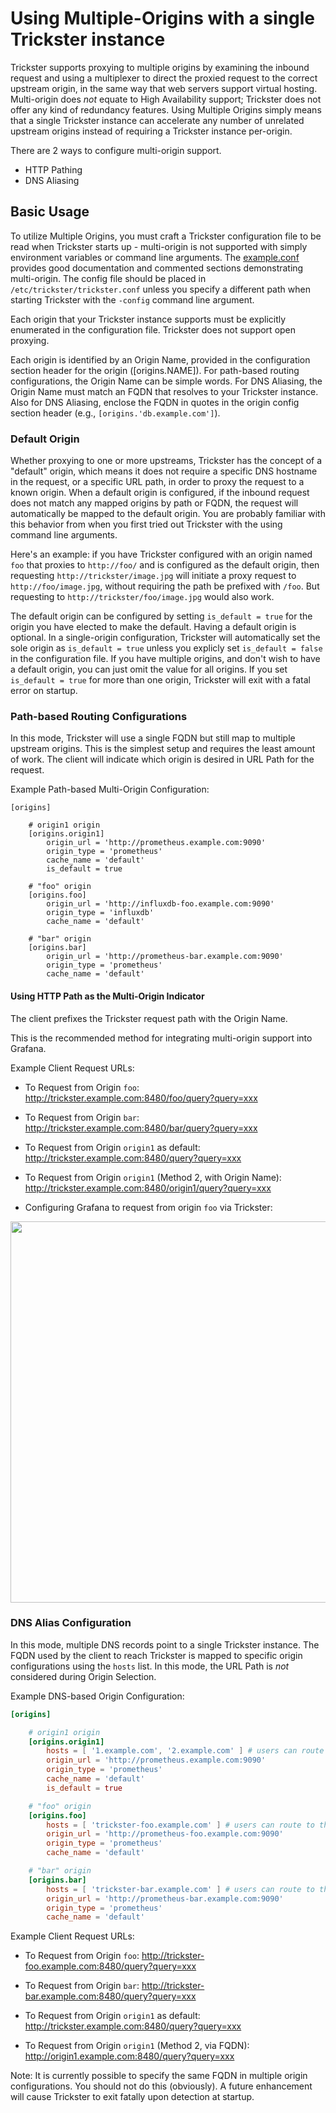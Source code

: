 # Using Multiple-Origins with a single Trickster instance

Trickster supports proxying to multiple origins by examining the inbound request and using a multiplexer to direct the proxied request to the correct upstream origin, in the same way that web servers support virtual hosting. Multi-origin does _not_ equate to High Availability support; Trickster does not offer any kind of redundancy features. Using Multiple Origins simply means that a single Trickster instance can accelerate any number of unrelated upstream origins instead of requiring a Trickster instance per-origin.

There are 2 ways to configure multi-origin support.

* HTTP Pathing
* DNS Aliasing

## Basic Usage

To utilize Multiple Origins, you must craft a Trickster configuration file to be read when Trickster starts up - multi-origin is not supported with simply environment variables or command line arguments. The [example.conf](../cmd/trickster/conf/example.conf) provides good documentation and commented sections demonstrating multi-origin. The config file should be placed in `/etc/trickster/trickster.conf` unless you specify a different path when starting Trickster with the `-config` command line argument.

Each origin that your Trickster instance supports must be explicitly enumerated in the configuration file. Trickster does not support open proxying.

Each origin is identified by an Origin Name, provided in the configuration section header for the origin ([origins.NAME]). For path-based routing configurations, the Origin Name can be simple words. For DNS Aliasing, the Origin Name must match an FQDN that resolves to your Trickster instance. Also for DNS Aliasing, enclose the FQDN in quotes in the origin config section header (e.g., `[origins.'db.example.com']`).

### Default Origin

Whether proxying to one or more upstreams, Trickster has the concept of a "default" origin, which means it does not require a specific DNS hostname in the request, or a specific URL path, in order to proxy the request to a known origin. When a default origin is configured, if the inbound request does not match any mapped origins by path or FQDN, the request will automatically be mapped to the default origin. You are probably familiar with this behavior from when you first tried out Trickster with the using command line arguments.

Here's an example: if you have Trickster configured with an origin named `foo` that proxies to `http://foo/` and is configured as the default origin, then requesting `http://trickster/image.jpg` will initiate a proxy request to `http://foo/image.jpg`, without requiring the path be prefixed with `/foo`. But requesting to `http://trickster/foo/image.jpg` would also work.

The default origin can be configured by setting `is_default = true` for the origin you have elected to make the default.  Having a default origin is optional. In a single-origin configuration, Trickster will automatically set the sole origin as `is_default = true` unless you explicly set `is_default = false` in the configuration file. If you have multiple origins, and don't wish to have a default origin, you can just omit the value for all origins. If you set `is_default = true` for more than one origin, Trickster will exit with a fatal error on startup.

### Path-based Routing Configurations

In this mode, Trickster will use a single FQDN but still map to multiple upstream origins. This is the simplest setup and requires the least amount of work. The client will indicate which origin is desired in URL Path for the request.

Example Path-based Multi-Origin Configuration:
```
[origins]

    # origin1 origin
    [origins.origin1]
        origin_url = 'http://prometheus.example.com:9090'
        origin_type = 'prometheus'
        cache_name = 'default'
        is_default = true

    # "foo" origin
    [origins.foo]
        origin_url = 'http://influxdb-foo.example.com:9090'
        origin_type = 'influxdb'
        cache_name = 'default'

    # "bar" origin
    [origins.bar]
        origin_url = 'http://prometheus-bar.example.com:9090'
        origin_type = 'prometheus'
        cache_name = 'default'
```

#### Using HTTP Path as the Multi-Origin Indicator

The client prefixes the Trickster request path with the Origin Name.

This is the recommended method for integrating multi-origin support into Grafana.

Example Client Request URLs:

* To Request from Origin `foo`: <http://trickster.example.com:8480/foo/query?query=xxx>

* To Request from Origin `bar`: <http://trickster.example.com:8480/bar/query?query=xxx>

* To Request from Origin `origin1` as default: <http://trickster.example.com:8480/query?query=xxx>

* To Request from Origin `origin1` (Method 2, with Origin Name): <http://trickster.example.com:8480/origin1/query?query=xxx>

* Configuring Grafana to request from origin `foo` via Trickster:

<img src="./images/grafana-path-origin.png" width=610 />

### DNS Alias Configuration

In this mode, multiple DNS records point to a single Trickster instance. The FQDN used by the client to reach Trickster is mapped to specific origin configurations using the `hosts` list. In this mode, the URL Path is _not_ considered during Origin Selection.

Example DNS-based Origin Configuration:

```toml
[origins]

    # origin1 origin
    [origins.origin1]
        hosts = [ '1.example.com', '2.example.com' ] # users can route to this origin via these FQDNs, or via `/origin1`
        origin_url = 'http://prometheus.example.com:9090'
        origin_type = 'prometheus'
        cache_name = 'default'
        is_default = true

    # "foo" origin
    [origins.foo]
        hosts = [ 'trickster-foo.example.com' ] # users can route to this origin via these FQDNs, or via `/foo`
        origin_url = 'http://prometheus-foo.example.com:9090'
        origin_type = 'prometheus'
        cache_name = 'default'

    # "bar" origin
    [origins.bar]
        hosts = [ 'trickster-bar.example.com' ] # users can route to this origin via these FQDNs, or via `/bar`
        origin_url = 'http://prometheus-bar.example.com:9090'
        origin_type = 'prometheus'
        cache_name = 'default'

```

Example Client Request URLs:

* To Request from Origin `foo`: <http://trickster-foo.example.com:8480/query?query=xxx>

* To Request from Origin `bar`: <http://trickster-bar.example.com:8480/query?query=xxx>

* To Request from Origin `origin1` as default: <http://trickster.example.com:8480/query?query=xxx> 

* To Request from Origin `origin1` (Method 2, via FQDN): <http://origin1.example.com:8480/query?query=xxx>

Note: It is currently possible to specify the same FQDN in multiple origin configurations. You should not do this (obviously). A future enhancement will cause Trickster to exit fatally upon detection at startup.
